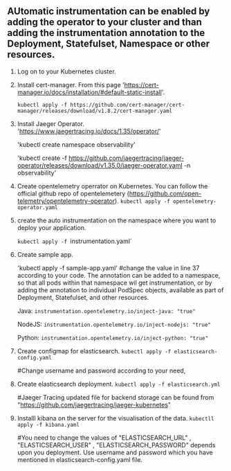 ## AUtomatic instrumentation can be enabled by adding the operator to your cluster and than adding the instrumentation annotation to the Deployment, Statefulset, Namespace or other resources.

1. Log on to your Kubernetes cluster.

2. Install cert-manager. From this page 'https://cert-manager.io/docs/installation/#default-static-install'.

   `kubectl apply -f https://github.com/cert-manager/cert-manager/releases/download/v1.8.2/cert-manager.yaml`

3. Install Jaeger Operator. 'https://www.jaegertracing.io/docs/1.35/operator/'
 
   'kubectl create namespace observability'
 
   'kubectl create -f https://github.com/jaegertracing/jaeger-operator/releases/download/v1.35.0/jaeger-operator.yaml -n observability'

4. Create opentelemetry operrator on Kubernetes. You can follow the official github repo of opentelemetery (https://github.com/open-telemetry/opentelemetry-operator).
   `kubectl apply -f opentelemetry-operator.yaml`

5. create the auto instrumentation on the namespace where you want to deploy your application.
   
   `kubectl apply -f `instrumentation.yaml`

6. Create sample app.
    
    'kubectl apply -f sample-app.yaml'
   #change the value in line 37 according to your code.
   The annotation can be added to a namespace, so that all pods within that namespace wil get instrumentation, or by adding the annotation to individual    PodSpec objects, available as part of Deployment, Statefulset, and other resources.

   Java:
   `instrumentation.opentelemetry.io/inject-java: "true"`

   NodeJS:
   `instrumentation.opentelemetry.io/inject-nodejs: "true"`

   Python:
   `instrumentation.opentelemetry.io/inject-python: "true"`


7. Create configmap for elasticsearch.
   `kubectl apply -f elasticsearch-config.yaml`

   #Change username and password according to your need,

8. Create elasticsearch deployment.
   `kubectl apply -f elasticsearch.yml`

   #Jaeger Tracing updated file for backend storage can be found from "https://github.com/jaegertracing/jaeger-kubernetes"

9. Installl kibana on the server for the visualisation of the data.
   `kubectll apply -f kibana.yaml`

   #You need to change the values of "ELASTICSEARCH_URL" , "ELASTICSEARCH_USER" , "ELASTICSEARCH_PASSWORD" depends upon you deployment. Use username and    password which you have mentioned in elasticsearch-config.yaml file.
